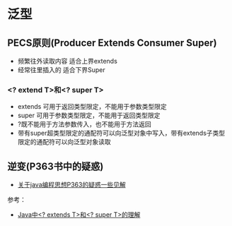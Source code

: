 # 泛型


## PECS原则(Producer Extends Consumer Super)

* 频繁往外读取内容 适合上界extends
* 经常往里插入的 适合下界Super

### <? extend T>和<? super T>

* extends 可用于返回类型限定，不能用于参数类型限定
* super 可用于参数类型限定，不能用于返回类型限定
* ?既不能用于方法参数传入，也不能用于方法返回
* 带有super超类型限定的通配符可以向泛型对象中写入，带有extends子类型限定的通配符可以向泛型对象读取

## 逆变(P363书中的疑惑)
- [关于java编程思想P363的疑惑一些见解](https://blog.csdn.net/Viscu/article/details/80096675)

参考： 
- [Java中<? extends T>和<? super T>的理解](https://blog.csdn.net/jdsjlzx/article/details/70479227)

